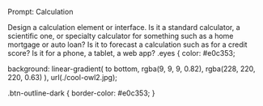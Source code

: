 Prompt: Calculation

Design a calculation element or interface. Is it a standard calculator, a scientific one, or specialty calculator for something such as a home mortgage or auto loan? Is it to forecast a calculation such as for a credit score? Is it for a phone, a tablet, a web app?
.eyes {
color: #e0c353;

background: linear-gradient(
to bottom,
rgba(9, 9, 9, 0.82),
rgba(228, 220, 220, 0.63)
),
url(./cool-owl2.jpg);

.btn-outline-dark {
border-color: #e0c353;
}
